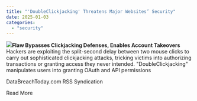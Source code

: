 ```yaml
---
title: "'DoubleClickjacking' Threatens Major Websites’ Security"
date: 2025-01-03
categories: 
  - "security"
---
```


![](https://130e178e8f8ba617604b-8aedd782b7d22cfe0d1146da69a52436.ssl.cf1.rackcdn.com/doubleclickjacking-threatens-major-websites-security-image_file-4-a-27203.jpg)**Flaw Bypasses Clickjacking Defenses, Enables Account Takeovers**  
Hackers are exploiting the split-second delay between two mouse clicks to carry out sophisticated clickjacking attacks, tricking victims into authorizing transactions or granting access they never intended. "DoubleClickjacking" manipulates users into granting OAuth and API permissions

​DataBreachToday.com RSS Syndication

​Read More

